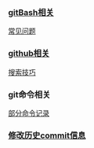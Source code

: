 ### [gitBash相关](./gitBash/)

[常见问题](./gitBash/1.常见问题.md)

### [github相关](./github/)

[搜索技巧](./github/1.search.md)

### git命令相关

[部分命令记录](./1.git_command.md)

### [修改历史commit信息](./2.修改历史commit信息.md)
